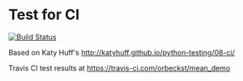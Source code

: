 # Test for CI

[![Build Status](https://travis-ci.com/orbeckst/mean_demo.svg?branch=master)](https://travis-ci.com/orbeckst/mean_demo)

Based on Katy Huff's http://katyhuff.github.io/python-testing/08-ci/

Travis CI test results at https://travis-ci.com/orbeckst/mean_demo
